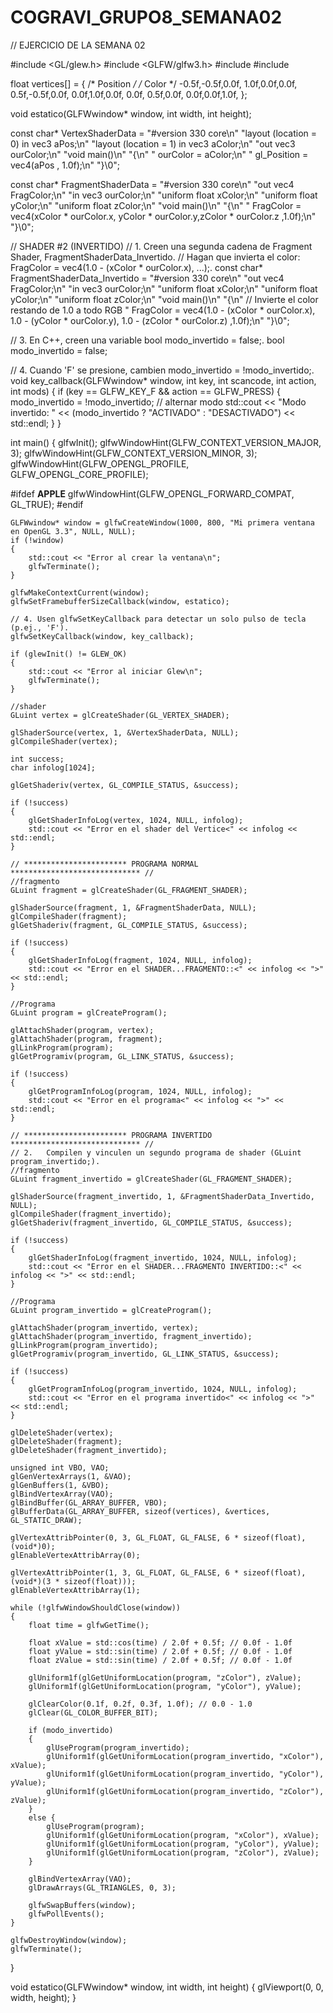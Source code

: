 # COGRAVI_GRUPO8_SEMANA02
// EJERCICIO DE LA SEMANA 02 

#include <GL/glew.h>
#include <GLFW/glfw3.h>
#include <iostream>
#include <cmath>

float vertices[] =
{
	/* Position */ /* Color */
	-0.5f,-0.5f,0.0f, 1.0f,0.0f,0.0f,
	0.5f,-0.5f,0.0f, 0.0f,1.0f,0.0f,
	0.0f, 0.5f,0.0f, 0.0f,0.0f,1.0f,
};

void estatico(GLFWwindow* window, int width, int height);

const char* VertexShaderData =
"#version 330 core\n"
"layout (location = 0) in vec3 aPos;\n"
"layout (location = 1) in vec3 aColor;\n"
"out vec3 ourColor;\n"
"void main()\n"
"{\n"
" ourColor = aColor;\n"
" gl_Position = vec4(aPos , 1.0f);\n"
"}\0";

const char* FragmentShaderData =
"#version 330 core\n"
"out vec4 FragColor;\n"
"in vec3 ourColor;\n"
"uniform float xColor;\n"
"uniform float yColor;\n"
"uniform float zColor;\n"
"void main()\n"
"{\n"
" FragColor = vec4(xColor * ourColor.x, yColor * ourColor.y,zColor * ourColor.z ,1.0f);\n"
"}\0";

// SHADER #2 (INVERTIDO) 
// 1.	Creen una segunda cadena de Fragment Shader, FragmentShaderData_Invertido. 
//		Hagan que invierta el color: FragColor = vec4(1.0 - (xColor * ourColor.x), ...);.
const char* FragmentShaderData_Invertido =
"#version 330 core\n"
"out vec4 FragColor;\n"
"in vec3 ourColor;\n"
"uniform float xColor;\n"
"uniform float yColor;\n"
"uniform float zColor;\n"
"void main()\n"
"{\n"
// Invierte el color restando de 1.0 a todo RGB
" FragColor = vec4(1.0 - (xColor * ourColor.x), 1.0 - (yColor * ourColor.y), 1.0 - (zColor * ourColor.z) ,1.0f);\n"
"}\0";

// 3. En C++, creen una variable bool modo_invertido = false;.
bool modo_invertido = false;

// 4. Cuando 'F' se presione, cambien modo_invertido = !modo_invertido;.
void key_callback(GLFWwindow* window, int key, int scancode, int action, int mods)
{
	if (key == GLFW_KEY_F && action == GLFW_PRESS)
	{
		modo_invertido = !modo_invertido; // alternar modo
		std::cout << "Modo invertido: " << (modo_invertido ? "ACTIVADO" : "DESACTIVADO") << std::endl;
	}
}

int main()
{
	glfwInit();
	glfwWindowHint(GLFW_CONTEXT_VERSION_MAJOR, 3);
	glfwWindowHint(GLFW_CONTEXT_VERSION_MINOR, 3);
	glfwWindowHint(GLFW_OPENGL_PROFILE, GLFW_OPENGL_CORE_PROFILE);

#ifdef __APPLE__
	glfwWindowHint(GLFW_OPENGL_FORWARD_COMPAT, GL_TRUE);
#endif

	GLFWwindow* window = glfwCreateWindow(1000, 800, "Mi primera ventana en OpenGL 3.3", NULL, NULL);
	if (!window)
	{
		std::cout << "Error al crear la ventana\n";
		glfwTerminate();
	}

	glfwMakeContextCurrent(window);
	glfwSetFramebufferSizeCallback(window, estatico);

	// 4. Usen glfwSetKeyCallback para detectar un solo pulso de tecla (p.ej., 'F'). 
	glfwSetKeyCallback(window, key_callback);

	if (glewInit() != GLEW_OK)
	{
		std::cout << "Error al iniciar Glew\n";
		glfwTerminate();
	}
	
	//shader
	GLuint vertex = glCreateShader(GL_VERTEX_SHADER);

	glShaderSource(vertex, 1, &VertexShaderData, NULL);
	glCompileShader(vertex);

	int success;
	char infolog[1024];

	glGetShaderiv(vertex, GL_COMPILE_STATUS, &success);

	if (!success)
	{
		glGetShaderInfoLog(vertex, 1024, NULL, infolog);
		std::cout << "Error en el shader del Vertice<" << infolog << std::endl;
	}

	// *********************** PROGRAMA NORMAL ***************************** //
	//fragmento
	GLuint fragment = glCreateShader(GL_FRAGMENT_SHADER);

	glShaderSource(fragment, 1, &FragmentShaderData, NULL);
	glCompileShader(fragment);
	glGetShaderiv(fragment, GL_COMPILE_STATUS, &success);

	if (!success)
	{
		glGetShaderInfoLog(fragment, 1024, NULL, infolog);
		std::cout << "Error en el SHADER...FRAGMENTO::<" << infolog << ">" << std::endl;
	}

	//Programa
	GLuint program = glCreateProgram();

	glAttachShader(program, vertex);
	glAttachShader(program, fragment);
	glLinkProgram(program);
	glGetProgramiv(program, GL_LINK_STATUS, &success);

	if (!success)
	{
		glGetProgramInfoLog(program, 1024, NULL, infolog);
		std::cout << "Error en el programa<" << infolog << ">" << std::endl;
	}

	// *********************** PROGRAMA INVERTIDO ***************************** //
	// 2.	Compilen y vinculen un segundo programa de shader (GLuint program_invertido;).
	//fragmento
	GLuint fragment_invertido = glCreateShader(GL_FRAGMENT_SHADER);

	glShaderSource(fragment_invertido, 1, &FragmentShaderData_Invertido, NULL);
	glCompileShader(fragment_invertido);
	glGetShaderiv(fragment_invertido, GL_COMPILE_STATUS, &success);

	if (!success)
	{
		glGetShaderInfoLog(fragment_invertido, 1024, NULL, infolog);
		std::cout << "Error en el SHADER...FRAGMENTO INVERTIDO::<" << infolog << ">" << std::endl;
	}

	//Programa
	GLuint program_invertido = glCreateProgram();

	glAttachShader(program_invertido, vertex);
	glAttachShader(program_invertido, fragment_invertido);
	glLinkProgram(program_invertido);
	glGetProgramiv(program_invertido, GL_LINK_STATUS, &success);

	if (!success)
	{
		glGetProgramInfoLog(program_invertido, 1024, NULL, infolog);
		std::cout << "Error en el programa invertido<" << infolog << ">" << std::endl;
	}

	glDeleteShader(vertex);
	glDeleteShader(fragment);
	glDeleteShader(fragment_invertido);

	unsigned int VBO, VAO;
	glGenVertexArrays(1, &VAO);
	glGenBuffers(1, &VBO);
	glBindVertexArray(VAO);
	glBindBuffer(GL_ARRAY_BUFFER, VBO);
	glBufferData(GL_ARRAY_BUFFER, sizeof(vertices), &vertices, GL_STATIC_DRAW);

	glVertexAttribPointer(0, 3, GL_FLOAT, GL_FALSE, 6 * sizeof(float), (void*)0);
	glEnableVertexAttribArray(0);

	glVertexAttribPointer(1, 3, GL_FLOAT, GL_FALSE, 6 * sizeof(float), (void*)(3 * sizeof(float)));
	glEnableVertexAttribArray(1);

	while (!glfwWindowShouldClose(window))
	{
		float time = glfwGetTime();

		float xValue = std::cos(time) / 2.0f + 0.5f; // 0.0f - 1.0f
		float yValue = std::sin(time) / 2.0f + 0.5f; // 0.0f - 1.0f
		float zValue = std::sin(time) / 2.0f + 0.5f; // 0.0f - 1.0f

		glUniform1f(glGetUniformLocation(program, "zColor"), zValue);
		glUniform1f(glGetUniformLocation(program, "yColor"), yValue);

		glClearColor(0.1f, 0.2f, 0.3f, 1.0f); // 0.0 - 1.0
		glClear(GL_COLOR_BUFFER_BIT);

		if (modo_invertido)
		{
			glUseProgram(program_invertido);
			glUniform1f(glGetUniformLocation(program_invertido, "xColor"), xValue);
			glUniform1f(glGetUniformLocation(program_invertido, "yColor"), yValue);
			glUniform1f(glGetUniformLocation(program_invertido, "zColor"), zValue);
		}
		else {
			glUseProgram(program);
			glUniform1f(glGetUniformLocation(program, "xColor"), xValue);
			glUniform1f(glGetUniformLocation(program, "yColor"), yValue);
			glUniform1f(glGetUniformLocation(program, "zColor"), zValue);
		}

		glBindVertexArray(VAO);
		glDrawArrays(GL_TRIANGLES, 0, 3);

		glfwSwapBuffers(window);
		glfwPollEvents();
	}

	glfwDestroyWindow(window);
	glfwTerminate();

}

void estatico(GLFWwindow* window, int width, int height)
{
	glViewport(0, 0, width, height);
}
